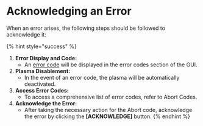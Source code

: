 # Acknowledging an Error

When an error arises, the following steps should be followed to acknowledge it:

{% hint style="success" %}
1. **Error Display and Code:**
   * An [error code](../../troubleshooting/troubleshooting-the-ontos-clean-system.md) will be displayed in the error codes section of the GUI.
2. **Plasma Disablement:**
   * In the event of an error code, the plasma will be automatically deactivated.
3. **Access Error Codes:**
   * To access a comprehensive list of error codes, refer to Abort Codes.
4. **Acknowledge the Error:**
   * After taking the necessary action for the Abort code, acknowledge the error by clicking the **\[ACKNOWLEDGE]** button.
{% endhint %}
